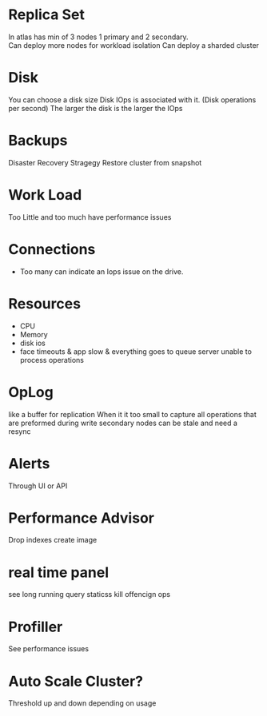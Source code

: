# Replica Set
In atlas has min of 3 nodes 1 primary and 2 secondary.  
Can deploy more nodes for workload isolation
Can deploy a sharded cluster

# Disk
You can choose a disk size
Disk IOps is associated with it. (Disk operations per second)
The larger the disk is the larger the IOps

# Backups
Disaster Recovery Stragegy
Restore cluster from snapshot


# Work Load
Too Little and too much have performance issues

# Connections
* Too many can indicate an Iops issue on the drive.

# Resources
* CPU
* Memory
* disk ios
* face timeouts & app slow & everything goes to queue server unable to process operations

# OpLog
like a buffer for replication
When it it too small to capture all operations that are preformed during write
secondary nodes can be stale and need a resync

# Alerts
Through UI or API


# Performance Advisor
Drop indexes
create image

# real time panel
see long running
query staticss
kill offencign ops

# Profiller
See performance issues

# Auto Scale Cluster?
Threshold up and down depending on usage